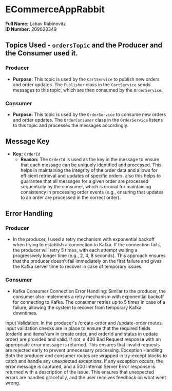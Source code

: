 # ECommerceAppRabbit

**Full Name:** Lahav Rabinovitz  
**ID Number:** 209028349

## Topics Used - `ordersTopic` and the Producer and the Consumer used it.
### Producer
  - **Purpose:** This topic is used by the `CartService` to publish new orders and order updates.
                 The `Publisher` class in the `CartService` sends messages to this topic, which are then consumed by the `OrderService`.

### Consumer
  - **Purpose:** This topic is used by the `OrderService` to consume new orders and order updates.
                 The `OrderConsumer` class in the `OrderService` listens to this topic and processes the messages accordingly.

## Message Key
- **Key:** `OrderId`
  - **Reason:** The `OrderId` is used as the key in the message to ensure that each message can be uniquely identified and processed.
                This helps in maintaining the integrity of the order data and allows for efficient retrieval and updates of specific orders.
                also this helps to guarantee that all messages for a given order are processed sequentially by the consumer,
                which is crucial for maintaining consistency in processing order events (e.g., ensuring that updates to an order are processed in the correct order).
## Error Handling
### Producer
  - In the producer, I used a retry mechanism with exponential backoff when trying to establish a connection to Kafka. If the connection fails,
    the producer will retry 5 times, with each attempt waiting a progressively longer time (e.g., 2, 4, 8 seconds).
    This approach ensures that the producer doesn’t fail immediately on the first failure and gives the Kafka server time to recover in case of temporary issues.

### Consumer
  - Kafka Consumer Connection Error Handling:
    Similar to the producer, the consumer also implements a retry mechanism with exponential backoff for connecting to Kafka. 
    The consumer retries up to 5 times in case of a failure, allowing the system to recover from temporary Kafka downtimes.
  

Input Validation:
	In the producer's /create-order and /update-order routes, input validation checks are in place to ensure that the required fields (orderId and itemsNum in create order, and orderId and status in update order) are provided and valid. 
    If not, a 400 Bad Request response with an appropriate error message is returned.
    This ensures that invalid requests are rejected early to prevent unnecessary processing.
Exception Handling:
	Both the producer and consumer routes are wrapped in try-except blocks to catch and handle any unexpected exceptions. 
    If any exception occurs, the error message is captured, and a 500 Internal Server Error response is returned with a description of the issue.
    This ensures that unexpected errors are handled gracefully, and the user receives feedback on what went wrong.
